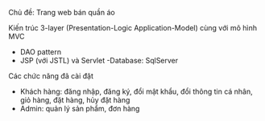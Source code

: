Chủ đề: Trang web bán quần áo

Kiến trúc 3-layer (Presentation-Logic Application-Model) cùng với mô hình MVC
- DAO pattern
- JSP (với JSTL) và Servlet
 -Database: SqlServer

Các chức năng đã cài đặt
- Khách hàng: đăng nhập, đăng ký, đổi mật khẩu, đổi thông tin cá nhân, giỏ hàng, đặt hàng, hủy đặt hàng
- Admin: quản lý sản phẩm, đơn hàng
